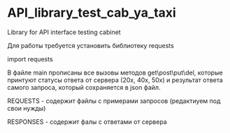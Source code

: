 # API_library_test_cab_ya_taxi

Library for API interface testing cabinet

Для работы требуется установить библиотеку requests

import requests

В файле main прописаны все вызовы методов get\post\put\del, которые принтуют статусы ответа от сервера (20х, 40х, 50х) и результат ответа самого запроса, который сохраняется в json файл.

REQUESTS - содержит файлы с примерами запросов (редактиуем под свои нужды)

RESPONSES - содержит фалы с ответами от сервера
